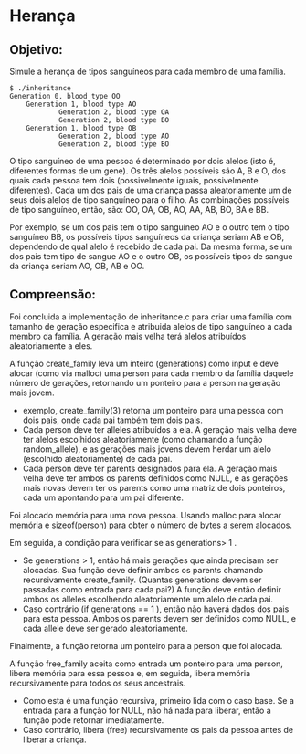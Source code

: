# Herança

## Objetivo: 

Simule a herança de tipos sanguíneos para cada membro de uma família.

	$ ./inheritance
	Generation 0, blood type OO
   		Generation 1, blood type AO
      			Generation 2, blood type OA
      			Generation 2, blood type BO
   		Generation 1, blood type OB
      			Generation 2, blood type AO
      			Generation 2, blood type BO

O tipo sanguíneo de uma pessoa é determinado por dois alelos (isto é, diferentes formas de um gene). Os três alelos possíveis são A, B e O, dos quais cada pessoa tem dois (possivelmente iguais, possivelmente diferentes). Cada um dos pais de uma criança passa aleatoriamente um de seus dois alelos de tipo sanguíneo para o filho. As combinações possíveis de tipo sanguíneo, então, são: OO, OA, OB, AO, AA, AB, BO, BA e BB.

Por exemplo, se um dos pais tem o tipo sanguíneo AO e o outro tem o tipo sanguíneo BB, os possíveis tipos sanguíneos da criança seriam AB e OB, dependendo de qual alelo é recebido de cada pai. Da mesma forma, se um dos pais tem tipo de sangue AO e o outro OB, os possíveis tipos de sangue da criança seriam AO, OB, AB e OO.

## Compreensão:

Foi concluida a implementação de inheritance.c para criar uma família com tamanho de geração especifica e atribuida alelos de tipo sanguíneo a cada membro da família. A geração mais velha terá alelos atribuídos aleatoriamente a eles.

A função create_family leva um inteiro (generations) como input e deve alocar (como via malloc) uma person para cada membro da família daquele número de gerações, retornando um ponteiro para a person na geração mais jovem.

 * exemplo, create_family(3) retorna um ponteiro para uma pessoa com dois pais, onde cada pai também tem dois pais.
 * Cada person deve ter alleles atribuídos a ela. A geração mais velha deve ter alelos escolhidos aleatoriamente (como chamando a função random_allele), e as gerações mais jovens devem herdar um alelo (escolhido aleatoriamente) de cada pai.
 * Cada person deve ter parents designados para ela. A geração mais velha deve ter ambos os parents definidos como NULL, e as gerações mais novas devem ter os parents como uma matriz de dois ponteiros, cada um apontando para um pai diferente.

Foi alocado memória para uma nova pessoa. Usando malloc para alocar memória e sizeof(person) para obter o número de bytes a serem alocados.

Em seguida, a condição para verificar se as generations> 1 .

 * Se generations > 1, então há mais gerações que ainda precisam ser alocadas. Sua função deve definir ambos os parents chamando recursivamente create_family. (Quantas generations devem ser passadas como entrada para cada pai?) A função deve então definir ambos os alleles escolhendo aleatoriamente um alelo de cada pai.
 * Caso contrário (if generations == 1 ), então não haverá dados dos pais para esta pessoa. Ambos os parents devem ser definidos como NULL, e cada allele deve ser gerado aleatoriamente.

Finalmente, a função retorna um ponteiro para a person que foi alocada.

A função free_family aceita como entrada um ponteiro para uma person, libera memória para essa pessoa e, em seguida, libera memória recursivamente para todos os seus ancestrais.

 * Como esta é uma função recursiva, primeiro lida com o caso base. Se a entrada para a função for NULL, não há nada para liberar, então a função pode retornar imediatamente.
 * Caso contrário, libera (free) recursivamente os pais da pessoa antes de liberar a criança.